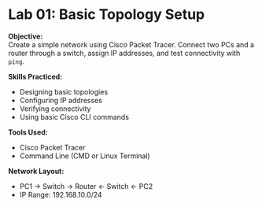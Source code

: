 # Lab 01: Basic Topology Setup

**Objective:**  
Create a simple network using Cisco Packet Tracer. Connect two PCs and a router through a switch, assign IP addresses, and test connectivity with `ping`.

**Skills Practiced:**  
- Designing basic topologies  
- Configuring IP addresses  
- Verifying connectivity  
- Using basic Cisco CLI commands

**Tools Used:**  
- Cisco Packet Tracer  
- Command Line (CMD or Linux Terminal)

**Network Layout:**  
- PC1 → Switch → Router ← Switch ← PC2  
- IP Range: 192.168.10.0/24

